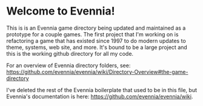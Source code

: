# Welcome to Evennia!

This is is an Evennia game directory being updated and maintained as 
a prototype for a couple games. The first project that I'm working on
is refactoring a game that has existed since 1997 to do modern updates
to theme, systems, web site, and more. It's bound to be a large project
and this is the working github directory for all my code.

For an overview of Evennia directory folders, see:
https://github.com/evennia/evennia/wiki/Directory-Overview#the-game-directory

I've deleted the rest of the Evennia boilerplate that used to be in this file, but 
Evennia's documentation is here:
https://github.com/evennia/evennia/wiki.

